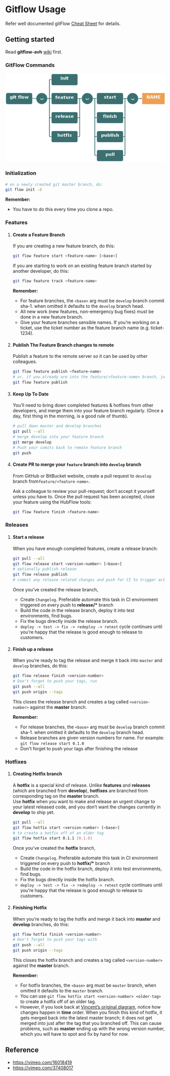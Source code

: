 # Gitflow Usage

Refer well documented gitFlow [Cheat Sheet](http://danielkummer.github.io/git-flow-cheatsheet/) for details.

## Getting started

Read  __gitflow-avh__ [wiki](https://github.com/petervanderdoes/gitflow-avh/wiki) first.

### GitFlow Commands

![Gitflow](../images/git-flow-commands.png)


### Initialization

```bash
# on a newly created git master branch, do:
git flow init -d
```

__Remember:__

- You have to do this every time you clone a repo.

### Features

1.  #### Create a Feature Branch

    If you are creating a new feature branch, do this:
    ```bash
    git flow feature start <feature-name> [<base>]
    ```
    
    If you are starting to work on an existing feature branch started by another developer, do this:
    ```bash
    git flow feature track <feature-name>
    ```
    
    __Remember:__
    - For feature branches, the `<base>` arg must be `develop` branch commit sha-1. when omitted it defaults to the `develop` branch head.
    - All new work (new features, non-emergency bug fixes) must be done in a new feature branch.
    - Give your feature branches sensible names. If you’re working on a ticket, use the ticket number as the feature branch name (e.g. ticket-1234).

2. #### Publish The Feature Branch changes to __remote__

    Publish a feature to the remote server so it can be used by other colleagues.
    ```bash
    git flow feature publish <feature-name>
    # or, if you already are into the feature/<feature-name> branch, just issue:
    git flow feature publish
    ```
    
3. #### Keep Up To Date

    You’ll need to bring down completed features & hotfixes from other developers, and merge them into your feature branch regularly. (Once a day, first thing in the morning, is a good rule of thumb).

    ```bash
    # pull down master and develop branches
    git pull --all
    # merge develop into your feature branch
    git merge develop
    # Push your comits back to remote feature branch
    git push
    ```
   
4. #### Create PR to merge your `feature` branch into `develop` branch
   
   From GitHub or BitBucket website, create a pull request to `develop` branch from`feature/<feature-name>`.
   
    Ask a colleague to review your pull-request; don’t accept it yourself unless you have to. Once the pull request has been accepted, close your feature using the HubFlow tools:
    ```bash
    git flow feature finish <feature-name>
    ```

### Releases

1. #### Start a release

    When you have enough completed features, create a release branch:
    ```bash
    git pull --all
    git flow release start <version-number> [<base>]
    # optionally publish release
    git flow release publish
    # commit any release related changes and push for CI to trigger actions
   ```

    Once you’ve created the release branch,
    - Create `Changelog`. Preferable automate this task in CI environment triggered on every push to __release/*__ branch
    - Build the code in the release branch, deploy it into test environments, find bugs. 
    - Fix the bugs directly inside the release branch.
    - `deploy -> test -> fix -> redeploy -> retest` cycle continues until you’re happy that the release is good enough to release to customers.



2. #### Finish up a release

    When you’re ready to tag the release and merge it back into `master` and `develop` branches, do this:
    ```bash
    git flow release finish <version-number>
    # Don't forget to push your tags, run
    git push --all
    git push origin --tags
    ```
    This closes the release branch and creates a tag called `<version-number>` against the __master__ branch.
   
    __Remember:__
    - For release branches, the `<base>` arg must be `develop` branch commit sha-1. when omitted it defaults to the `develop` branch head.
    - Release branches are given version numbers for name. For example:  `git flow release start 0.1.0`
    - Don't forget to push your tags after finishing the release

### Hotfixes

1. #### Creating Hotfix branch

    A __hotfix__ is a special kind of release. Unlike __features__ and __releases__ (which are branched from __develop__), __hotfixes__ are branched from corresponding tag on the __master__ branch.<br/>
    Use __hotfix__  when you want to make and release an urgent change to your latest released code, and you don’t want the changes currently in __develop__ to ship yet.

    ```bash
    git pull --all
    git flow hotfix start <version-number> [<base>]
    # to create a hotfix off of an older tag
    git flow hotfix start 0.1.1 [0.1.0]
   ```

    Once you’ve created the __hotfix__ branch,
    - Create `Changelog`. Preferable automate this task in CI environment triggered on every push to __hotfix/*__ branch
    - Build the code in the hotfix branch, deploy it into test environments, find bugs. 
    - Fix the bugs directly inside the hotfix branch.
    - `deploy -> test -> fix -> redeploy -> retest` cycle continues until you’re happy that the release is good enough to release to customers.

2. #### Finishing Hotfix

    When you’re ready to tag the hotfix and merge it back into __master__ and __develop__ branches, do this:
    ```bash
    git flow hotfix finish <version-number>
    # Don't forget to push your tags with
    git push --all
    git push origin --tags
    ```
    This closes the hotfix branch and creates a tag called `<version-number>` against the __master__ branch.

    __Remember:__
    - For hotfix branches, the `<base>` arg must be `master` branch, when omitted it defaults to the  `master` branch.
    - You can use `git flow hotfix start <version-number> <older-tag>` to create a hotfix off of an older tag. 
    - However, if you look back at [Vincent’s original diagram](http://nvie.com/posts/a-successful-git-branching-model/), notice how changes happen in __time__ order.
    When you finish this kind of hotfix, it gets merged back into the latest master branch; it does not get merged into just after the tag that you branched off. This can cause problems, such as __master__ ending up with the wrong version number, which you will have to spot and fix by hand for now.
 

 
## Reference
- https://vimeo.com/16018419
- https://vimeo.com/37408017
